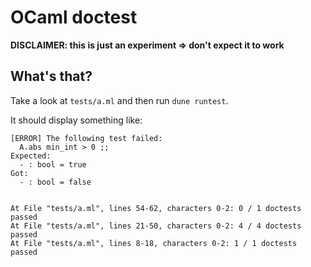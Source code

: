 # OCaml doctest

**DISCLAIMER: this is just an experiment => don't expect it to work**

## What's that?

Take a look at `tests/a.ml` and then run `dune runtest`.

It should display something like:
```
[ERROR] The following test failed:  
  A.abs min_int > 0 ;;
Expected:
  - : bool = true
Got:
  - : bool = false


At File "tests/a.ml", lines 54-62, characters 0-2: 0 / 1 doctests passed
At File "tests/a.ml", lines 21-50, characters 0-2: 4 / 4 doctests passed
At File "tests/a.ml", lines 8-18, characters 0-2: 1 / 1 doctests passed
```

